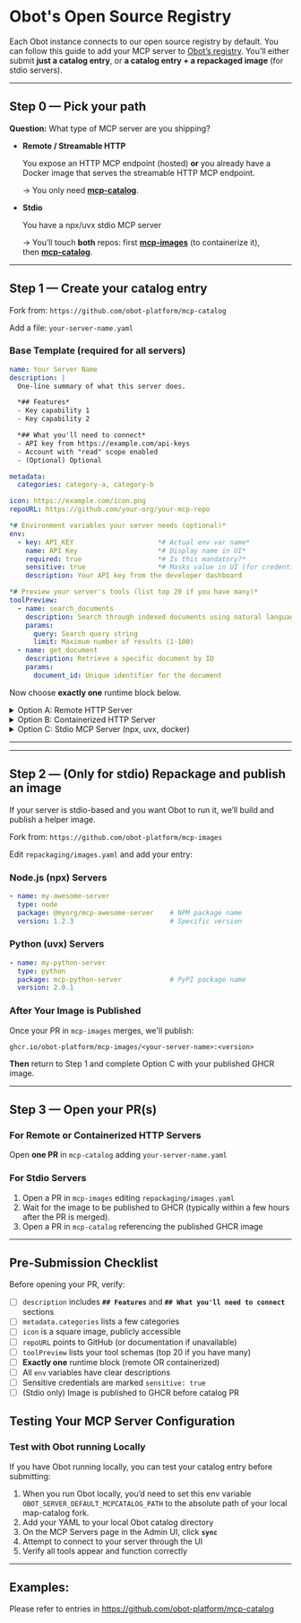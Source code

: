 # Obot's Open Source Registry
Each Obot instance connects to our open source registry by default. You can follow this guide to add your MCP server to [Obot’s registry](https://github.com/obot-platform/mcp-catalog). You’ll either submit **just a catalog entry**, or **a catalog entry + a repackaged image** (for stdio servers).

---

## Step 0 — Pick your path

**Question:** What type of MCP server are you shipping?

- **Remote / Streamable HTTP**
    
    You expose an HTTP MCP endpoint (hosted) **or** you already have a Docker image that serves the streamable HTTP MCP endpoint.
    
    → You only need [**mcp-catalog**](https://github.com/obot-platform/mcp-catalog).
    
- **Stdio**
    
    You have a npx/uvx stdio MCP server
    
    → You’ll touch **both** repos: first [**mcp-images**](https://github.com/obot-platform/mcp-images) (to containerize it), then [**mcp-catalog**](https://github.com/obot-platform/mcp-catalog).
    

---

## Step 1 — Create your catalog entry

Fork from: `https://github.com/obot-platform/mcp-catalog`

Add a file: `your-server-name.yaml`

### Base Template (required for all servers)

```yaml
name: Your Server Name
description: |
  One-line summary of what this server does.

  *## Features*
  - Key capability 1 
  - Key capability 2 

  *## What you'll need to connect*
  - API key from https://example.com/api-keys
  - Account with "read" scope enabled
  - (Optional) Optional

metadata:
  categories: category-a, category-b

icon: https://example.com/icon.png
repoURL: https://github.com/your-org/your-mcp-repo

*# Environment variables your server needs (optional)*
env:
  - key: API_KEY                     *# Actual env var name*
    name: API Key                    *# Display name in UI*
    required: true                   *# Is this mandatory?*
    sensitive: true                  *# Masks value in UI (for credentials)*
    description: Your API key from the developer dashboard

*# Preview your server's tools (list top 20 if you have many)*
toolPreview:
  - name: search_documents
    description: Search through indexed documents using natural language
    params:
      query: Search query string
      limit: Maximum number of results (1-100)
  - name: get_document
    description: Retrieve a specific document by ID
    params:
      document_id: Unique identifier for the document
```

Now choose **exactly one** runtime block below.

<details>
  <summary>Option A: Remote HTTP Server</summary>

Choose the case that matches your setup:

### Case 1: Fixed Endpoint URL

Use this when your server has one static URL for all users:

```yaml
runtime: remote
remoteConfig:
  fixedURL: https://api.example.com/v1/mcp
  headers:
    - name: Personal Access Token
      description: PAT
      key: Authorization           # HTTP header name
      required: true
      sensitive: true

```

### Case 2: Same Hostname, User Selects Path

Use this when users connect to different paths on your domain:

```yaml
runtime: remote
remoteConfig:
  hostname: api.example.com
  headers:
    - name: API Key
      description: Your API key from <https://example.com/settings>
      key: X-API-Key
      required: true
      sensitive: true

```

Users will specify their path when connecting (e.g., https://api.example.com/serviceA/mcp).

### Case 3: URL Built from User Environment

Use this when the URL includes user-specific values:

```yaml
env:
  - key: WORKSPACE_URL
    name: Workspace URL
    description: "Your workspace URL, e.g., <https://mycompany.cloud.com>"
    required: true
    sensitive: false

runtime: remote
remoteConfig:
  URLTemplate: ${WORKSPACE_URL}/api/2.0/mcp/
  headers:
    - name: Personal Access Token
      description: PAT with workspace access
      key: Authorization
      required: true
      sensitive: true

```

---
</details>

<details>
  <summary>Option B: Containerized HTTP Server</summary>

Use this if you already have a Docker image that serves streamable HTTP:

```yaml
runtime: containerized
containerizedConfig:
  image: your-dockerhub-user/your-mcp-server:v1.0.0
  port: 8080           # Your container's exposed HTTP port
  path: /mcp           # HTTP path where MCP endpoint is served
  args:                # Optional runtime flags
    - flags # flags needed.

```

**Requirements:**

- Your container must serve HTTP/SSE on the specified port
- The MCP endpoint must be available at the specified path
- Image must be publicly accessible (Docker Hub, GHCR, etc.)

---
</details>


<details>
  <summary>Option C: Stdio MCP Server (npx, uvx, docker)</summary>

**⚠️ Important:** If your server is stdio-based, do NOT complete this section yet.
**Instead:**

1. Complete **Step 2** below to repackage your stdio server
2. Wait for your image to be published to GHCR
3. Return here and use this runtime block:

```yaml
runtime: containerized
containerizedConfig:
  image: ghcr.io/obot-platform/mcp-images/<your-server-name>:<tag>
  port: 8099         # Fixed for stdio servers
  path: /            # Fixed for stdio servers
  args:
    - <your-mcp-server-command>           # Command to run your stdio server
    # Add any additional flags your server needs:
    # - --region
    # - us-east-1

```

The `args` must include the command that starts your stdio server, plus any required flags.

---
</details>

---

---

## Step 2 — (Only for stdio) Repackage and publish an image

If your server is stdio-based and you want Obot to run it, we’ll build and publish a helper image.

Fork from: `https://github.com/obot-platform/mcp-images`

Edit `repackaging/images.yaml` and add your entry:

### Node.js (npx) Servers

```yaml
- name: my-awesome-server
  type: node
  package: @myorg/mcp-awesome-server    # NPM package name
  version: 1.2.3                        # Specific version

```

### Python (uvx) Servers

```yaml
- name: my-python-server
  type: python
  package: mcp-python-server            # PyPI package name
  version: 2.0.1

```

### After Your Image is Published

Once your PR in `mcp-images` merges, we'll publish:

```
ghcr.io/obot-platform/mcp-images/<your-server-name>:<version>

```

**Then** return to Step 1 and complete Option C with your published GHCR image.

---

## Step 3 — Open your PR(s)

### For Remote or Containerized HTTP Servers

Open **one PR** in `mcp-catalog` adding `your-server-name.yaml`

### For Stdio Servers

1. Open a PR in `mcp-images` editing `repackaging/images.yaml`
2. Wait for the image to be published to GHCR (typically within a few hours after the PR is merged).
3. Open a PR in `mcp-catalog` referencing the published GHCR image

---

## Pre-Submission Checklist

Before opening your PR, verify:

- [ ]  `description` includes **`## Features`** and **`## What you'll need to connect`** sections
- [ ]  `metadata.categories` lists a few categories
- [ ]  `icon` is a square image, publicly accessible
- [ ]  `repoURL` points to GitHub (or documentation if unavailable)
- [ ]  `toolPreview` lists your tool schemas (top 20 if you have many)
- [ ]  **Exactly one** runtime block (remote OR containerized)
- [ ]  All `env` variables have clear descriptions
- [ ]  Sensitive credentials are marked `sensitive: true`
- [ ]  (Stdio only) Image is published to GHCR before catalog PR

## Testing Your MCP Server Configuration

### Test with Obot running Locally

If you have Obot running locally, you can test your catalog entry before submitting:

1. When you run Obot locally, you’d need to set this env variable `OBOT_SERVER_DEFAULT_MCPCATALOG_PATH` to the absolute path of your local map-catalog fork.
2. Add your YAML to your local Obot catalog directory
3. On the MCP Servers page in the Admin UI, click **`sync`**
4. Attempt to connect to your server through the UI
5. Verify all tools appear and function correctly

---

## Examples:

Please refer to entries in https://github.com/obot-platform/mcp-catalog